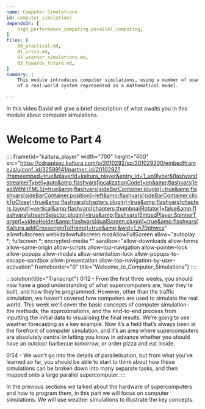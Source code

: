 ```yaml
---
name: Computer Simulations
id: computer_simulations
dependsOn: [
    high_performance_computing.parallel_computing,
]
files: [
    00_practical.md,
    01_intro.md,
    02_weather_simulations.md,
    03_towards_future.md,
]
summary: |
    This module introduces computer simulations, using a number of examples, which are used to explore the behaviour
    of a real-world system represented as a mathematical model.

---
```


In this video David will give a brief description of what awaits you in this module about computer simulations.

# Welcome to Part 4

::::iframe{id="kaltura_player" width="700" height="400" src="https://cdnapisec.kaltura.com/p/2010292/sp/201029200/embedIframeJs/uiconf_id/32599141/partner_id/2010292?iframeembed=true&playerId=kaltura_player&entry_id=1_uo9lyoxr&flashvars[streamerType]=auto&amp;flashvars[localizationCode]=en&amp;flashvars[leadWithHTML5]=true&amp;flashvars[sideBarContainer.plugin]=true&amp;flashvars[sideBarContainer.position]=left&amp;flashvars[sideBarContainer.clickToClose]=true&amp;flashvars[chapters.plugin]=true&amp;flashvars[chapters.layout]=vertical&amp;flashvars[chapters.thumbnailRotator]=false&amp;flashvars[streamSelector.plugin]=true&amp;flashvars[EmbedPlayer.SpinnerTarget]=videoHolder&amp;flashvars[dualScreen.plugin]=true&amp;flashvars[Kaltura.addCrossoriginToIframe]=true&amp;&wid=1_h70phwce" allowfullscreen webkitallowfullscreen mozAllowFullScreen allow="autoplay *; fullscreen *; encrypted-media *" sandbox="allow-downloads allow-forms allow-same-origin allow-scripts allow-top-navigation allow-pointer-lock allow-popups allow-modals allow-orientation-lock allow-popups-to-escape-sandbox allow-presentation allow-top-navigation-by-user-activation" frameborder="0" title="Welcome_to_Computer_Simulations"}
::::

:::solution{title="Transcript"}
0:12 - From the first three weeks, you should now have a good understanding of what supercomputers are, how they’re built, and how they’re programmed. However, other than the traffic simulation, we haven’t covered how computers are used to simulate the real world. This week we’ll cover the basic concepts of computer simulation– the methods, the approximations, and the end-to-end process from inputting the initial data to visualising the final results. We’re going to use weather forecasting as a key example. Now it’s a field that’s always been at the forefront of computer simulation, and it’s an area where supercomputers are absolutely central in letting you know in advance whether you should have an outdoor barbecue tomorrow, or order pizza and eat inside.

0:54 - We won’t go into the details of parallelisation, but from what you’ve learned so far, you should be able to start to think about how these simulations can be broken down into many separate tasks, and then mapped onto a large parallel supercomputer.
:::

In the previous sections we talked about the hardware of supercomputers and how to program them, in this part we will focus on computer simulations. We will use weather simulations to illustrate the key concepts.
